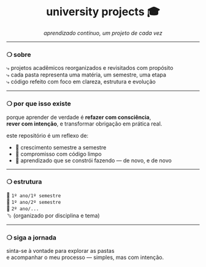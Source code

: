 <h1 align="center">university projects 🎓</h1>

<p align="center"><em>aprendizado contínuo, um projeto de cada vez</em></p>

---

### ❍ sobre

⤷ projetos acadêmicos reorganizados e revisitados com propósito  
⤷ cada pasta representa uma matéria, um semestre, uma etapa  
⤷ código refeito com foco em clareza, estrutura e evolução

---

### ❍ por que isso existe

porque aprender de verdade é **refazer com consciência**,  
**rever com intenção**, e transformar obrigação em prática real.

este repositório é um reflexo de:

- 🌱 crescimento semestre a semestre  
- 📐 compromisso com código limpo  
- 🔁 aprendizado que se constrói fazendo — de novo, e de novo

---

### ❍ estrutura

📁 `1º ano/1º semestre`  
📁 `1º ano/2º semestre`  
📁 `2º ano/...`  
﹆ (organizado por disciplina e tema)

---

### ❍ siga a jornada

sinta-se à vontade para explorar as pastas  
e acompanhar o meu processo — simples, mas com intenção.

